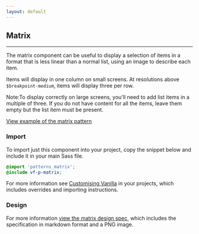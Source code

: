 ```yaml
---
layout: default
---
```


## Matrix

<hr>

The matrix component can be useful to display a selection of items in a format that is less linear than a normal list, using an image to describe each item.

Items will display in one column on small screens. At resolutions above `$breakpoint-medium`, items will display three per row.

<div class="p-notification--information">
  <p class="p-notification__response">
    <span class="p-notification__status">Note:</span>To display correctly on large screens, you'll need to add list items in a multiple of three. If you do not have content for all the items, leave them empty but the list item must be present.
  </p>
</div>

<a href="/examples/patterns/matrix/" class="js-example">
View example of the matrix pattern
</a>

### Import

To import just this component into your project, copy the snippet below and include it in your main Sass file.

```scss
@import 'patterns_matrix';
@include vf-p-matrix;
```

For more information see [Customising Vanilla](/customising-vanilla/) in your projects, which includes overrides and importing instructions.

### Design

For more information [view the matrix design spec](https://github.com/ubuntudesign/vanilla-design/tree/master/Matrix), which includes the specification in markdown format and a PNG image.
